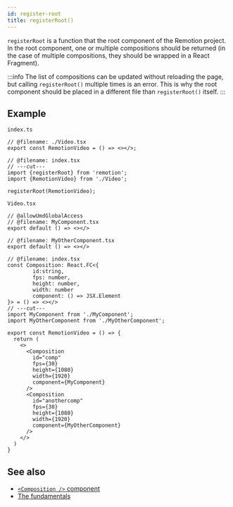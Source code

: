 ```yaml
---
id: register-root
title: registerRoot()
---
```


`registerRoot` is a function that the root component of the Remotion project. In the root component, one or multiple compositions should be returned (in the case of multiple compositions, they should be wrapped in a React Fragment).

:::info
The list of compositions can be updated without reloading the page, but calling `registerRoot()` multiple times is an error. This is why the root component should be placed in a different file than `registerRoot()` itself.
:::

## Example

`index.ts`

```tsx twoslash
// @filename: ./Video.tsx
export const RemotionVideo = () => <></>;

// @filename: index.tsx
// ---cut---
import {registerRoot} from 'remotion';
import {RemotionVideo} from './Video';

registerRoot(RemotionVideo);
```

`Video.tsx`

```tsx twoslash
// @allowUmdGlobalAccess
// @filename: MyComponent.tsx
export default () => <></>

// @filename: MyOtherComponent.tsx
export default () => <></>

// @filename: index.tsx
const Composition: React.FC<{
        id:string,
        fps: number,
        height: number,
        width: number
        component: () => JSX.Element
}> = () => <></>
// ---cut---
import MyComponent from './MyComponent';
import MyOtherComponent from './MyOtherComponent';

export const RemotionVideo = () => {
  return (
    <>
      <Composition
        id="comp"
        fps={30}
        height={1080}
        width={1920}
        component={MyComponent}
      />
      <Composition
        id="anothercomp"
        fps={30}
        height={1080}
        width={1920}
        component={MyOtherComponent}
      />
    </>
  )
}
```

## See also

- [`<Composition />` component](/docs/composition)
- [The fundamentals](/docs/the-fundamentals)
